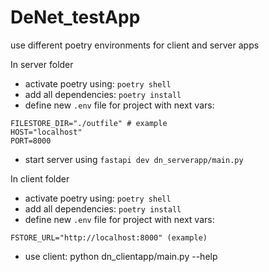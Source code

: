 # DeNet_testApp

use different poetry environments for client and server apps


In server folder
- activate poetry using: `poetry shell`
- add all dependencies: `poetry install`
- define new `.env` file for project with next vars:
```
FILESTORE_DIR="./outfile" # example
HOST="localhost"
PORT=8000
```
- start server using `fastapi dev dn_serverapp/main.py`

In client folder
- activate poetry using: `poetry shell`
- add all dependencies: `poetry install`
- define new `.env` file for project with next vars:
```
FSTORE_URL="http://localhost:8000" (example)
```
- use client: python dn_clientapp/main.py --help

